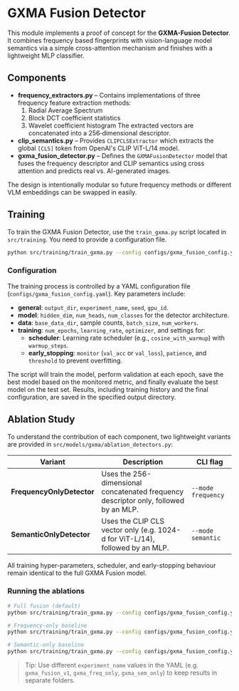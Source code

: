 # GXMA Fusion Detector

This module implements a proof of concept for the **GXMA-Fusion Detector**. It
combines frequency based fingerprints with vision-language model semantics
via a simple cross-attention mechanism and finishes with a lightweight MLP
classifier.

## Components

- **frequency_extractors.py** – Contains implementations of three frequency
  feature extraction methods:
  1. Radial Average Spectrum
  2. Block DCT coefficient statistics
  3. Wavelet coefficient histogram
  The extracted vectors are concatenated into a 256‑dimensional descriptor.
- **clip_semantics.py** – Provides `CLIPCLSExtractor` which extracts the global
  `[CLS]` token from OpenAI's CLIP ViT-L/14 model.
- **gxma_fusion_detector.py** – Defines the `GXMAFusionDetector` model that
  fuses the frequency descriptor and CLIP semantics using cross attention and
  predicts real vs. AI-generated images.

The design is intentionally modular so future frequency methods or different
VLM embeddings can be swapped in easily.

## Training

To train the GXMA Fusion Detector, use the `train_gxma.py` script located in `src/training`. You need to provide a configuration file.

```bash
python src/training/train_gxma.py --config configs/gxma_fusion_config.yaml
```

### Configuration

The training process is controlled by a YAML configuration file (`configs/gxma_fusion_config.yaml`). Key parameters include:

- **general**: `output_dir`, `experiment_name`, `seed`, `gpu_id`.
- **model**: `hidden_dim`, `num_heads`, `num_classes` for the detector architecture.
- **data**: `base_data_dir`, sample counts, `batch_size`, `num_workers`.
- **training**: `num_epochs`, `learning_rate`, `optimizer`, and settings for:
    - **scheduler**: Learning rate scheduler (e.g., `cosine_with_warmup`) with `warmup_steps`.
    - **early_stopping**: `monitor` (`val_acc` or `val_loss`), `patience`, and `threshold` to prevent overfitting.

The script will train the model, perform validation at each epoch, save the best model based on the monitored metric, and finally evaluate the best model on the test set. Results, including training history and the final configuration, are saved in the specified output directory.

## Ablation Study

To understand the contribution of each component, two lightweight variants are provided in `src/models/gxma/ablation_detectors.py`:

| Variant | Description | CLI flag |
|---------|-------------|----------|
| **FrequencyOnlyDetector** | Uses the 256-dimensional concatenated frequency descriptor only, followed by an MLP. | `--mode frequency` |
| **SemanticOnlyDetector**  | Uses the CLIP CLS vector only (e.g. 1024-d for ViT-L/14), followed by an MLP. | `--mode semantic` |

All training hyper-parameters, scheduler, and early-stopping behaviour remain identical to the full GXMA Fusion model.

### Running the ablations

```bash
# Full fusion (default)
python src/training/train_gxma.py --config configs/gxma_fusion_config.yaml --mode fusion

# Frequency-only baseline
python src/training/train_gxma.py --config configs/gxma_fusion_config.yaml --mode frequency

# Semantic-only baseline
python src/training/train_gxma.py --config configs/gxma_fusion_config.yaml --mode semantic
```

> Tip: Use different `experiment_name` values in the YAML (e.g. `gxma_fusion_v1`, `gxma_freq_only`, `gxma_sem_only`) to keep results in separate folders.
